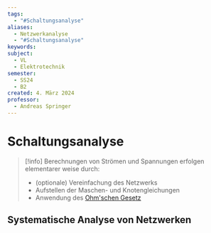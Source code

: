 ```yaml
---
tags:
  - "#Schaltungsanalyse"
aliases:
  - Netzwerkanalyse
  - "#Schaltungsanalyse"
keywords: 
subject:
  - VL
  - Elektrotechnik
semester:
  - SS24
  - B2
created: 4. März 2024
professor:
  - Andreas Springer
---
```

 

# Schaltungsanalyse

> [!info] Berechnungen von Strömen und Spannungen erfolgen elementarer weise durch:
> - (optionale) Vereinfachung des Netzwerks
> - Aufstellen der Maschen- und Knotengleichungen
> - Anwendung des [Ohm'schen Gesetz](Ohmsches%20Gesetz.md)

## Systematische Analyse von Netzwerken


